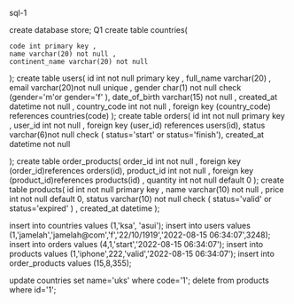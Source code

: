  sql-1


create database store;
 Q1
create table countries(

    code int primary key ,
    name varchar(20) not null ,
    continent_name varchar(20) not null

);
  create table users(
     id int not null primary key ,
     full_name varchar(20) ,
     email varchar(20)not null unique ,
     gender char(1) not null  check (gender='m'or gender='f' ),
     date_of_birth varchar(15) not null ,
     created_at datetime not null ,
     country_code int not null ,
  foreign key (country_code) references countries(code)
  );
create table orders(
    id int not null primary key ,
    user_id int not null ,
    foreign key (user_id) references users(id),
    status varchar(6)not null check ( status='start' or status='finish'),
    created_at datetime not null

);
create table order_products(
    order_id int not null ,
    foreign key (order_id)references orders(id),
    product_id int not null ,
    foreign key (product_id)references products(id) ,
    quantity int not null default 0
);
create table products(
    id int not null primary key ,
   name varchar(10) not null ,
   price int not null default 0,
   status varchar(10) not null check ( status='valid' or status='expired' ) ,
   created_at datetime
);


insert into countries values (1,'ksa', 'asui');
 insert into  users values (1,'jamelah','jamelah@com','f','22/10/1919','2022-08-15 06:34:07',3248);
 insert into  orders values (4,1,'start','2022-08-15 06:34:07');
insert into products values (1,'iphone',222,'valid','2022-08-15 06:34:07');
 insert into order_products values (15,8,355);

update countries set name='uks' where code='1';
delete from products  where id='1';

